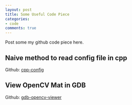 ```yaml
---
layout: post
title: Some Useful Code Piece
categories:
- code
comments: true
---
```

Post some my github code piece here.

## Naive method to read config file in cpp
Github: [cpp-config](https://github.com/beenfrog/cpp-config)

## View OpenCV Mat in GDB
Github: [gdb-opencv-viewer](https://github.com/beenfrog/gdb-opencv-viewer)
